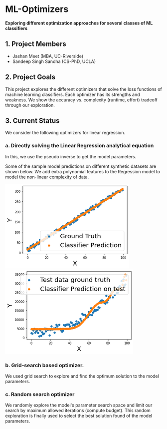 # ML-Optimizers
**Exploring different optimization approaches for several classes of ML classifiers**

## 1. Project Members
- Jashan Meet (MBA, UC-Riverside)
- Sandeep Singh Sandha (CS-PhD, UCLA)

## 2. Project Goals
This project explores the different optimizers that solve the loss functions of machine learning classifiers. Each optimizer has its strengths and weakness. We show the accuracy vs. complexity (runtime, effort) tradeoff through our exploration. 

## 3. Current Status
We consider the following optimizers for linear regression. 

### a. Directly solving the Linear Regression analytical equation 
In this, we use the pseudo inverse to get the model parameters.

Some of the sample model predictions on different synthetic datasets are shown below. We add extra polynomial features to the Regression model to model the non-linear complexity of data.

![Synthetic Data-1](docs/Analyical_Solution_1.png)
![Synthetic Data-2](docs/Analytical_Solution_2.png)


### b. Grid-search based optimizer.
We used grid search to explore and find the optimum solution to the model parameters.

### c. Random search optimizer
We randomly explore the model's parameter search space and limit our search by maximum allowed iterations (compute budget). This random exploration is finally used to select the best solution found of the model parameters. 
